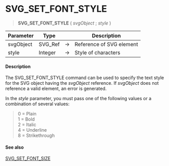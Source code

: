 # SVG_SET_FONT_STYLE

>**SVG_SET_FONT_STYLE** ( *svgObject* ; *style* )

| Parameter | Type |  | Description |
| --- | --- | --- | --- |
| svgObject | SVG_Ref | &#8594; | Reference of SVG element |
| style | Integer | &#8594; | Style of characters |



#### Description 

The SVG\_SET\_FONT\_STYLE command can be used to specify the text style for the SVG object having the *svgObject* reference. If *svgObject* does not reference a valid element, an error is generated.

In the *style* parameter, you must pass one of the following values or a combination of several values:

> 0 = Plain  
> 1 = Bold  
> 2 = Italic  
> 4 = Underline  
> 8 = Strikethrough

#### See also 

[SVG\_SET\_FONT\_SIZE](SVG_SET_FONT_SIZE.md)  
